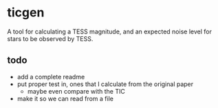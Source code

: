 # ticgen

A tool for calculating a TESS magnitude, and an expected noise level for stars to be observed by TESS.


## todo
* add a complete readme
* put proper test in, ones that I calculate from the original paper
    * maybe even compare with the TIC
* make it so we can read from a file